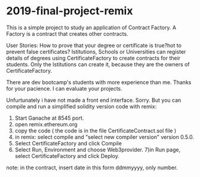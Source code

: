 # 2019-final-project-remix
This is a simple project to study an application of Contract Factory. A Factory is a contract that creates other contracts.

User Stories: How to prove that your degree or certificate is true?hot to prevent false certificates? Istitutions, Schools or Universities can register details of degrees using CertificateFactory to create contracts for their students. Only the Istitutions can create it, because they are the owners of CertificateFactory.

There are dev bootcamp's students with more experience than me. Thanks for your pacience. I can evaluate your projects.

Unfurtunately i have not made a front end interface. Sorry. But you can compile and run a simplified solidity version code with remix: 



1) Start Ganache at 8545 port.
2) open remix.ethereum.org
3) copy the code ( the code is in the file CertificateContract.sol file )
4) in remix: select compile and "select new compiler version" version 0.5.0. 
5) Select CertificateFactory and click Compile
6) Select Run, Environment and choose Web3provider. 
7)in Run page, select CertificateFactory and click Deploy.

note: in the contract, insert date in this form ddmmyyyy, only number.
